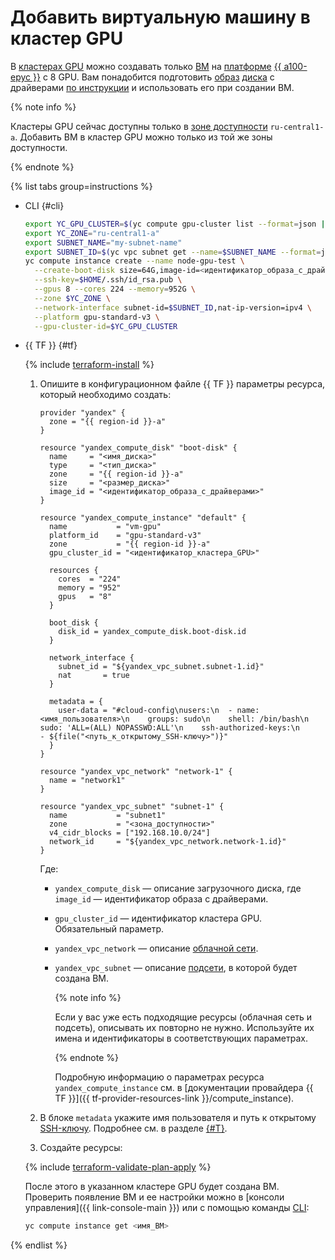 # Добавить виртуальную машину в кластер GPU

В [кластерах GPU](../../concepts/gpus.md#gpu-clusters) можно создавать только [ВМ](../../concepts/vm.md) на [платформе](../../concepts/vm-platforms.md) [{{ a100-epyc }}](../../concepts/vm-platforms.md#gpu-platforms) c 8 GPU. Вам понадобится подготовить [образ](../../concepts/image.md) [диска](../../concepts/disk.md) с драйверами [по инструкции](../image-create/custom-image.md) и использовать его при создании ВМ.

{% note info %}

Кластеры GPU сейчас доступны только в [зоне доступности](../../../overview/concepts/geo-scope.md) `ru-central1-a`. Добавить ВМ в кластер GPU можно только из той же зоны доступности.

{% endnote %}

{% list tabs group=instructions %}

- CLI {#cli}

  ```bash
  export YC_GPU_CLUSTER=$(yc compute gpu-cluster list --format=json | jq -r .[].id)
  export YC_ZONE="ru-central1-a"
  export SUBNET_NAME="my-subnet-name"
  export SUBNET_ID=$(yc vpc subnet get --name=$SUBNET_NAME --format=json | jq -r .id)
  yc compute instance create --name node-gpu-test \
    --create-boot-disk size=64G,image-id=<идентификатор_образа_с_драйверами>,type=network-ssd \
    --ssh-key=$HOME/.ssh/id_rsa.pub \
    --gpus 8 --cores 224 --memory=952G \
    --zone $YC_ZONE \
    --network-interface subnet-id=$SUBNET_ID,nat-ip-version=ipv4 \
    --platform gpu-standard-v3 \
    --gpu-cluster-id=$YC_GPU_CLUSTER
  ```

- {{ TF }} {#tf}

  {% include [terraform-install](../../../_includes/terraform-install.md) %}

  1. Опишите в конфигурационном файле {{ TF }} параметры ресурса, который необходимо создать:

     ```hcl
     provider "yandex" {
       zone = "{{ region-id }}-a"
     }

     resource "yandex_compute_disk" "boot-disk" {
       name     = "<имя_диска>"
       type     = "<тип_диска>"
       zone     = "{{ region-id }}-a"
       size     = "<размер_диска>"
       image_id = "<идентификатор_образа_с_драйверами>"
     }

     resource "yandex_compute_instance" "default" {
       name           = "vm-gpu"
       platform_id    = "gpu-standard-v3"
       zone           = "{{ region-id }}-a"
       gpu_cluster_id = "<идентификатор_кластера_GPU>"

       resources {
         cores  = "224"
         memory = "952"
         gpus   = "8"
       }

       boot_disk {
         disk_id = yandex_compute_disk.boot-disk.id
       }

       network_interface {
         subnet_id = "${yandex_vpc_subnet.subnet-1.id}"
         nat       = true
       }

       metadata = {
         user-data = "#cloud-config\nusers:\n  - name: <имя_пользователя>\n    groups: sudo\n    shell: /bin/bash\n    sudo: 'ALL=(ALL) NOPASSWD:ALL'\n    ssh-authorized-keys:\n      - ${file("<путь_к_открытому_SSH-ключу>")}"
       }
     }

     resource "yandex_vpc_network" "network-1" {
       name = "network1"
     }

     resource "yandex_vpc_subnet" "subnet-1" {
       name           = "subnet1"
       zone           = "<зона_доступности>"
       v4_cidr_blocks = ["192.168.10.0/24"]
       network_id     = "${yandex_vpc_network.network-1.id}"
     }
     ```

     Где:
     * `yandex_compute_disk` — описание загрузочного диска, где `image_id` — идентификатор образа с драйверами.
     * `gpu_cluster_id` — идентификатор кластера GPU. Обязательный параметр.
     * `yandex_vpc_network` — описание [облачной сети](../../../vpc/concepts/network.md#network).
     * `yandex_vpc_subnet` — описание [подсети](../../../vpc/concepts/network.md#subnet), в которой будет создана ВМ.

       {% note info %}

       Если у вас уже есть подходящие ресурсы (облачная сеть и подсеть), описывать их повторно не нужно. Используйте их имена и идентификаторы в соответствующих параметрах.

       {% endnote %}

       Подробную информацию о параметрах ресурса `yandex_compute_instance` см. в [документации провайдера {{ TF }}]({{ tf-provider-resources-link }}/compute_instance).
  1. В блоке `metadata` укажите имя пользователя и путь к открытому [SSH-ключу](../../../glossary/ssh-keygen.md). Подробнее см. в разделе [{#T}](../../../compute/concepts/vm-metadata.md).
  1. Создайте ресурсы:

    {% include [terraform-validate-plan-apply](../../../_tutorials/_tutorials_includes/terraform-validate-plan-apply.md) %}

  После этого в указанном кластере GPU будет создана ВМ. Проверить появление ВМ и ее настройки можно в [консоли управления]({{ link-console-main }}) или с помощью команды [CLI](../../../cli/):

  ```bash
  yc compute instance get <имя_ВМ>
  ```

{% endlist %}
